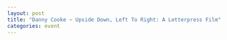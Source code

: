 ```yaml
---
layout: post
title: "Danny Cooke ~ Upside Down, Left To Right: A Letterpress Film"
categories: event
---
```

